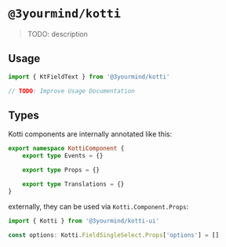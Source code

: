 # `@3yourmind/kotti`

> TODO: description

## Usage

```typescript
import { KtFieldText } from '@3yourmind/kotti'

// TODO: Improve Usage Documentation
```

## Types

Kotti components are internally annotated like this:

```typescript
export namespace KottiComponent {
	export type Events = {}

	export type Props = {}

	export type Translations = {}
}
```

externally, they can be used via `Kotti.Component.Props`:

```typescript
import { Kotti } from '@3yourmind/kotti-ui'

const options: Kotti.FieldSingleSelect.Props['options'] = []
```
